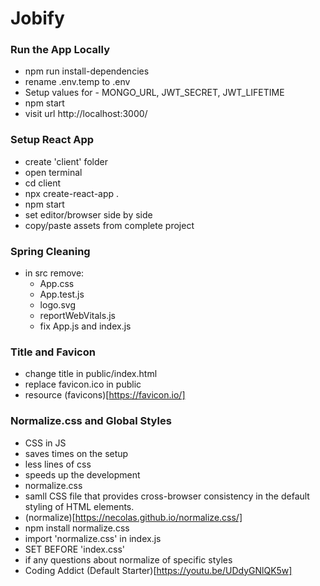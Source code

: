 # Jobify

### Run the App Locally

- npm run install-dependencies
- rename .env.temp to .env
- Setup values for - MONGO_URL, JWT_SECRET, JWT_LIFETIME
- npm start
- visit url http://localhost:3000/

### Setup React App

- create 'client' folder
- open terminal
- cd client
- npx create-react-app .
- npm start
- set editor/browser side by side
- copy/paste assets from complete project

### Spring Cleaning

- in src remove:
  - App.css
  - App.test.js
  - logo.svg
  - reportWebVitals.js
  - fix App.js and index.js

### Title and Favicon

- change title in public/index.html
- replace favicon.ico in public
- resource (favicons)[https://favicon.io/]

### Normalize.css and Global Styles

- CSS in JS
- saves times on the setup
- less lines of css
- speeds up the development
- normalize.css
- samll CSS file that provides cross-browser consistency in the default styling of HTML elements.
- (normalize)[https://necolas.github.io/normalize.css/]
- npm install normalize.css
- import 'normalize.css' in index.js
- SET BEFORE 'index.css'
- if any questions about normalize of specific styles
- Coding Addict (Default Starter)[https://youtu.be/UDdyGNlQK5w]